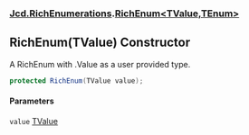 ### [Jcd.RichEnumerations](Jcd.RichEnumerations.md 'Jcd.RichEnumerations').[RichEnum&lt;TValue,TEnum&gt;](Jcd.RichEnumerations.RichEnum_TValue,TEnum_.md 'Jcd.RichEnumerations.RichEnum<TValue,TEnum>')

## RichEnum(TValue) Constructor

A RichEnum with .Value as a user provided type.

```csharp
protected RichEnum(TValue value);
```
#### Parameters

<a name='Jcd.RichEnumerations.RichEnum_TValue,TEnum_.RichEnum(TValue).value'></a>

`value` [TValue](Jcd.RichEnumerations.RichEnum_TValue,TEnum_.md#Jcd.RichEnumerations.RichEnum_TValue,TEnum_.TValue 'Jcd.RichEnumerations.RichEnum<TValue,TEnum>.TValue')